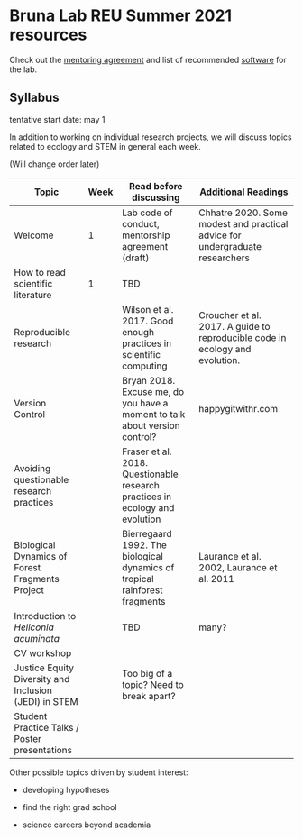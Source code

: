 # Bruna Lab REU Summer 2021 resources

Check out the [mentoring agreement](mentoring-agreement.md) and list of recommended [software](software.md) for the lab.

## Syllabus

tentative start date: may 1

In addition to working on individual research projects, we will discuss topics related to ecology and STEM in general each week.

(Will change order later)

| Topic                                                 | Week | Read before discussing                                                       | Additional Readings                                                          |
|-------------------------------------------------------|------|------------------------------------------------------------------------------|------------------------------------------------------------------------------|
| Welcome                                               | 1    | Lab code of conduct, mentorship agreement (draft)                            | Chhatre 2020. Some modest and practical advice for undergraduate researchers |
| How to read scientific literature                     | 1    | TBD                                                                          |                                                                              |
| Reproducible research                                 |      | Wilson et al. 2017. Good enough practices in scientific computing            | Croucher et al. 2017. A guide to reproducible code in ecology and evolution. |
| Version Control                                       |      | Bryan 2018. Excuse me, do you have a moment to talk about version control?   | happygitwithr.com                                                            |
| Avoiding questionable research practices              |      | Fraser et al. 2018. Questionable research practices in ecology and evolution |                                                                              |
| Biological Dynamics of Forest Fragments Project       |      | Bierregaard 1992. The biological dynamics of tropical rainforest fragments   | Laurance et al. 2002, Laurance et al. 2011                                   |
| Introduction to *Heliconia acuminata*                 |      | TBD                                                                          | many?                                                                        |
| CV workshop                                           |      |                                                                              |                                                                              |
| Justice Equity Diversity and Inclusion (JEDI) in STEM |      | Too big of a topic? Need to break apart?                                     |                                                                              |
| Student Practice Talks / Poster presentations         |      |                                                                              |                                                                              |

Other possible topics driven by student interest:

-   developing hypotheses

-   find the right grad school

-   science careers beyond academia
